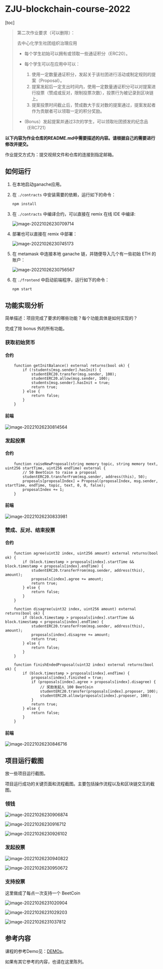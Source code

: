 # ZJU-blockchain-course-2022

[toc]

> 第二次作业要求（可以删除）：
> 
> 去中心化学生社团组织治理应用 
> 
> - 每个学生初始可以拥有或领取一些通证积分（ERC20）。 
> - 每个学生可以在应用中可以： 
>    1. 使用一定数量通证积分，发起关于该社团进行活动或制定规则的提案（Proposal）。 
>    2. 提案发起后一定支出时间内，使用一定数量通证积分可以对提案进行投票（赞成或反对，限制投票次数），投票行为被记录到区块链上。 
>    3. 提案投票时间截止后，赞成数大于反对数的提案通过，提案发起者作为贡献者可以领取一定的积分奖励。 
> 
> - (Bonus）发起提案并通过3次的学生，可以领取社团颁发的纪念品（ERC721）

**以下内容为作业仓库的README.md中需要描述的内容。请根据自己的需要进行修改并提交。**

作业提交方式为：提交视频文件和仓库的连接到指定邮箱。

## 如何运行

1. 在本地启动ganache应用。

2. 在 `./contracts` 中安装需要的依赖，运行如下的命令：
    ```bash
    npm install
    ```

3. 在 `./contracts` 中编译合约，可以直接在 remix 在线 IDE 中编译:

    ![image-20221026230709714](https://beetpic.oss-cn-hangzhou.aliyuncs.com/img/image-20221026230709714.png)

     

4. 部署也可以直接在 remix 中部署：

    ![image-20221026230745173](https://beetpic.oss-cn-hangzhou.aliyuncs.com/img/image-20221026230745173.png)

     

5. 在 metamask 中连接本地 ganache 链，并随便导入几个有一些初始 ETH 的账户：

    ![image-20221026230756567](https://beetpic.oss-cn-hangzhou.aliyuncs.com/img/image-20221026230756567.png)

     

6. 在 `./frontend` 中启动前端程序，运行如下的命令：
    ```bash
    npm start
    ```

## 功能实现分析

简单描述：项目完成了要求的哪些功能？每个功能具体是如何实现的？

完成了除 bonus 外的所有功能。

### 获取初始货币

#### 合约

```solidity
	function getInitBalance() external returns(bool ok) {
		if (!students[msg.sender].hasInit) {
            studentERC20.transfer(msg.sender, 100);
            studentERC20.allow(msg.sender, 100);
            students[msg.sender].hasInit = true;
            return true;
        } else {
            return false;
        }
    }
```

#### 前端

![image-20221026230814564](https://beetpic.oss-cn-hangzhou.aliyuncs.com/img/image-20221026230814564.png)

### 发起投票

#### 合约

```solidity
	function raiseNewProposal(string memory topic, string memory text, uint256 startTime, uint256 endTime) external {
        // 50 BeetCoin to raise a proposal
        studentERC20.transferFrom(msg.sender, address(this), 50);
        proposals[proposalIndex] = Proposal(proposalIndex, msg.sender, startTime, endTime, topic, text, 0, 0, false);
        proposalIndex += 1;
    }
```

#### 前端

![image-20221026230833981](https://beetpic.oss-cn-hangzhou.aliyuncs.com/img/image-20221026230833981.png)

### 赞成、反对、结束投票

#### 合约

```solidity
	function agree(uint32 index, uint256 amount) external returns(bool ok) {
        if (block.timestamp > proposals[index].startTime && block.timestamp < proposals[index].endTime) {
            studentERC20.transferFrom(msg.sender, address(this), amount);
            proposals[index].agree += amount;
            return true;
        } else {
            return false;
        }
    }

    function disagree(uint32 index, uint256 amount) external returns(bool ok) {
        if (block.timestamp > proposals[index].startTime && block.timestamp < proposals[index].endTime) {
            studentERC20.transferFrom(msg.sender, address(this), amount);
            proposals[index].disagree += amount;
            return true;
        } else {
            return false;
        }
    }

    function finishEndedProposal(uint32 index) external returns(bool ok) {
        if (block.timestamp > proposals[index].endTime) {
            proposals[index].finished = true;
            if (proposals[index].agree > proposals[index].disagree) {
                // 奖励发起人 100 BeetCoin
                studentERC20.transfer(proposals[index].proposer, 100);
                studentERC20.allow(proposals[index].proposer, 100);
            }
            return true;
        } else {
            return false;
        }
    }
```

#### 前端

![image-20221026230846716](https://beetpic.oss-cn-hangzhou.aliyuncs.com/img/image-20221026230846716.png)

## 项目运行截图

放一些项目运行截图。

项目运行成功的关键页面和流程截图。主要包括操作流程以及和区块链交互的截图。

### 领钱

![image-20221026230906874](https://beetpic.oss-cn-hangzhou.aliyuncs.com/img/image-20221026230906874.png)

![image-20221026230916712](https://beetpic.oss-cn-hangzhou.aliyuncs.com/img/image-20221026230916712.png)

![image-20221026230926102](https://beetpic.oss-cn-hangzhou.aliyuncs.com/img/image-20221026230926102.png)

### 发起投票

![image-20221026230940822](https://beetpic.oss-cn-hangzhou.aliyuncs.com/img/image-20221026230940822.png)

![image-20221026230950672](https://beetpic.oss-cn-hangzhou.aliyuncs.com/img/image-20221026230950672.png)

### 支持投票

这里做成了每点一次支持一个 BeetCoin

![image-20221026231020904](https://beetpic.oss-cn-hangzhou.aliyuncs.com/img/image-20221026231020904.png)

![image-20221026231029203](https://beetpic.oss-cn-hangzhou.aliyuncs.com/img/image-20221026231029203.png)

![image-20221026231037812](https://beetpic.oss-cn-hangzhou.aliyuncs.com/img/image-20221026231037812.png)



## 参考内容

课程的参考Demo见：[DEMOs](https://github.com/LBruyne/blockchain-course-demos)。

如果有其它参考的内容，也请在这里陈列。
